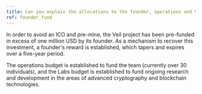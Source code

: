 ```yaml
---
title: Can you explain the allocations to the founder, operations and Veil Labs?
ref: founder_fund
---
```

In order to avoid an ICO and pre-mine, the Veil project has been pre-funded in excess of one million USD by its founder. As a mechanism to recover this investment, a founder's reward is established, which tapers and expires over a five-year period.

The operations budget is established to fund the team (currently over 30 individuals), and the Labs budget is established to fund ongoing research and development in the areas of advanced cryptography and blockchain technologies.